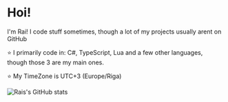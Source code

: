 # Hoi!
I'm Rai! I code stuff sometimes, though a lot of my projects usually arent on GitHub

⭐ I primarily code in: C#, TypeScript, Lua and a few other languages, though those 3 are my main ones.

⭐ My TimeZone is UTC+3 (Europe/Riga)

![Rais's GitHub stats](https://github-readme-stats.vercel.app/api?username=sillyrai&hide=contribs,prs)